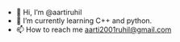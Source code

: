 - 👋 Hi, I’m @aartiruhil
- 🌱 I’m currently learning C++ and python.
- 📫 How to reach me aarti2001ruhil@gmail.com

<!---
aartiruhil/aartiruhil is a ✨ special ✨ repository because its `README.md` (this file) appears on your GitHub profile.
You can click the Preview link to take a look at your changes.
--->
